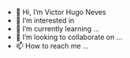 - 👋 Hi, I’m Victor Hugo Neves
- 👀 I’m interested in 
- 🌱 I’m currently learning ...
- 💞️ I’m looking to collaborate on ...
- 📫 How to reach me ...

<!---
victorhugo-neves/victorhugo-neves is a ✨ special ✨ repository because its `README.md` (this file) appears on your GitHub profile.
You can click the Preview link to take a look at your changes.
--->
